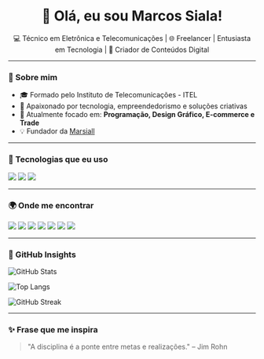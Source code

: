<h1 align="center">👋 Olá, eu sou Marcos Siala!</h1>

<p align="center">
  💻 Técnico em Eletrônica e Telecomunicações | 🌐 Freelancer | Entusiasta em Tecnologia | 🎯 Criador de Conteúdos Digital
</p>

---

### 🧠 Sobre mim

- 🎓 Formado pelo Instituto de Telecomunicações - ITEL
- 🚀 Apaixonado por tecnologia, empreendedorismo e soluções criativas
- 📍 Atualmente focado em: **Programação, Design Gráfico, E-commerce e Trade**
- 💡 Fundador da [Marsiall](https://github.com/Marsiall)

---

### 🧰 Tecnologias que eu uso
<a href="#"><img src="https://img.shields.io/badge/-Linux-000?style=for-the-badge&logo=linux" /></a>
<a href="#"><img src="https://img.shields.io/badge/-Shell_Script-4EAA25?style=for-the-badge&logo=gnu-bash&logoColor=white" /></a>
<a href="#"><img src="https://img.shields.io/badge/-Python-3776AB?style=for-the-badge&logo=python&logoColor=white" /></a>


---

### 🌍 Onde me encontrar

<a href="https://wa.me/244929663637"><img src="https://img.shields.io/badge/-WhatsApp-25D366?style=for-the-badge&logo=whatsapp&logoColor=white" /></a>
<a href="https://tiktok.com/@seuusuario"><img src="https://img.shields.io/badge/-TikTok-000000?style=for-the-badge&logo=tiktok&logoColor=white" /></a>
<a href="https://linkedin.com/in/seu-usuario"><img src="https://img.shields.io/badge/-LinkedIn-0A66C2?style=for-the-badge&logo=linkedin&logoColor=white" /></a>
<a href="https://instagram.com/seuusuario"><img src="https://img.shields.io/badge/-Instagram-E4405F?style=for-the-badge&logo=instagram&logoColor=white" /></a>
<a href="https://facebook.com/seuusuario"><img src="https://img.shields.io/badge/-Facebook-1877F2?style=for-the-badge&logo=facebook&logoColor=white" /></a>
<a href="https://youtube.com/@seucanal"><img src="https://img.shields.io/badge/-YouTube-FF0000?style=for-the-badge&logo=youtube&logoColor=white" /></a>
<a href="https://seusite.com"><img src="https://img.shields.io/badge/-Portfólio-121212?style=for-the-badge&logo=vercel&logoColor=white" /></a>


---

### 🧠 GitHub Insights

![GitHub Stats](https://github-readme-stats.vercel.app/api?username=msiala22&show_icons=true&count_private=true&theme=tokyonight&hide_border=true)

![Top Langs](https://github-readme-stats.vercel.app/api/top-langs/?username=msiala22&layout=compact&theme=tokyonight&hide_border=true&langs_count=8)

![GitHub Streak](https://github-readme-streak-stats.herokuapp.com/?user=msiala22&theme=tokyonight&hide_border=true)




---

### ✨ Frase que me inspira
> "A disciplina é a ponte entre metas e realizações." – Jim Rohn


